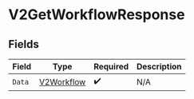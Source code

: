# V2GetWorkflowResponse


## Fields

| Field                                               | Type                                                | Required                                            | Description                                         |
| --------------------------------------------------- | --------------------------------------------------- | --------------------------------------------------- | --------------------------------------------------- |
| `Data`                                              | [V2Workflow](../../Models/Components/V2Workflow.md) | :heavy_check_mark:                                  | N/A                                                 |